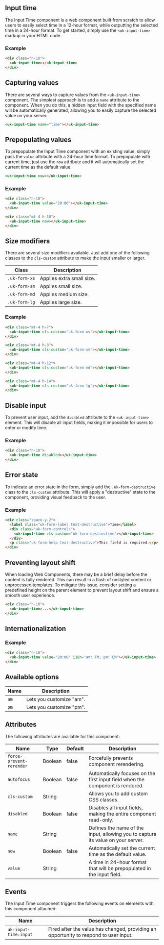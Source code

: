 ## Input time

The Input Time component is a web component built from scratch to allow users to easily select time in a 12-hour format, while outputting the selected time in a 24-hour format. To get started, simply use the `<uk-input-time>` markup in your HTML code.

### Example

```html
<div class="h-10">
  <uk-input-time></uk-input-time>
</div>
```

## Capturing values

There are several ways to capture values from the `<uk-input-time>` component. The simplest approach is to add a `name` attribute to the component. When you do this, a hidden input field with the specified name will be automatically generated, allowing you to easily capture the selected value on your server.

```html
<uk-input-time name="time"></uk-input-time>
```

## Prepopulating values

To prepopulate the Input Time component with an existing value, simply pass the `value` attribute with a 24-hour time format. To prepopulate with current time, just use the `now` attribute and it will automatically set the current time as the default value.

```html
<uk-input-time now></uk-input-time>
```

### Example

```html
<div class="h-10">
  <uk-input-time value="20:00"></uk-input-time>
</div>

<div class="mt-4 h-10">
  <uk-input-time now></uk-input-time>
</div>
```

## Size modifiers

There are several size modifiers available. Just add one of the following classes to the `cls-custom` attribute to make the input smaller or larger.

| Class         | Description               |
| ------------- | ------------------------- |
| `.uk-form-xs` | Applies extra small size. |
| `.uk-form-sm` | Applies small size.       |
| `.uk-form-md` | Applies medium size.      |
| `.uk-form-lg` | Applies large size.       |

### Example

```html
<div class="mt-4 h-7">
  <uk-input-time cls-custom="uk-form-xs"></uk-input-time>
</div>

<div class="mt-4 h-8">
  <uk-input-time cls-custom="uk-form-sm"></uk-input-time>
</div>

<div class="mt-4 h-12">
  <uk-input-time cls-custom="uk-form-md"></uk-input-time>
</div>

<div class="mt-4 h-14">
  <uk-input-time cls-custom="uk-form-lg"></uk-input-time>
</div>
```

## Disable input

To prevent user input, add the `disabled` attribute to the `<uk-input-time>` element. This will disable all input fields, making it impossible for users to enter or modify time.

### Example

```html
<div class="h-10">
  <uk-input-time disabled></uk-input-time>
</div>
```

## Error state

To indicate an error state in the form, simply add the `.uk-form-destructive` class to the `cls-custom` attribute. This will apply a "destructive" state to the component, providing visual feedback to the user.

### Example

```html
<div class="space-y-2">
  <label class="uk-form-label text-destructive">Time</label>
  <div class="uk-form-controls">
    <uk-input-time cls-custom="uk-form-destructive"></uk-input-time>
  </div>
  <p class="uk-form-help text-destructive">This field is required.</p>
</div>
```

## Preventing layout shift

When loading Web Components, there may be a brief delay before the content is fully rendered. This can result in a flash of unstyled content or unprocessed templates. To mitigate this issue, consider setting a predefined height on the parent element to prevent layout shift and ensure a smooth user experience.

```html
<div class="h-10">
  <uk-input-time>...</uk-input-time>
</div>
```

## Internationalization

### Example

```html
<div class="h-10">
  <uk-input-time value="20:00" i18n="am: FM; pm: EM"></uk-input-time>
</div>
```

## Available options

| Name | Description              |
| ---- | ------------------------ |
| `am` | Lets you customize "am". |
| `pm` | Lets you customize "pm". |

## Attributes

The following attributes are available for this component:

| Name                     | Type    | Default | Description                                                                      |
| ------------------------ | ------- | ------- | -------------------------------------------------------------------------------- |
| `force-prevent-rerender` | Boolean | false   | Forcefully prevents component rerendering.                                       |
| `autofocus`              | Boolean | false   | Automatically focuses on the first input field when the component is rendered.   |
| `cls-custom`             | String  |         | Allows you to add custom CSS classes.                                            |
| `disabled`               | Boolean | false   | Disables all input fields, making the entire component read-only.                |
| `name`                   | String  |         | Defines the name of the input, allowing you to capture its value on your server. |
| `now`                    | Boolean | false   | Automatically set the current time as the default value.                         |
| `value`                  | String  |         | A time in 24-hour format that will be prepopulated in the input field.           |

## Events

The Input Time component triggers the following events on elements with this component attached:

| Name                  | Description                                                                           |
| --------------------- | ------------------------------------------------------------------------------------- |
| `uk-input-time:input` | Fired after the value has changed, providing an opportunity to respond to user input. |
